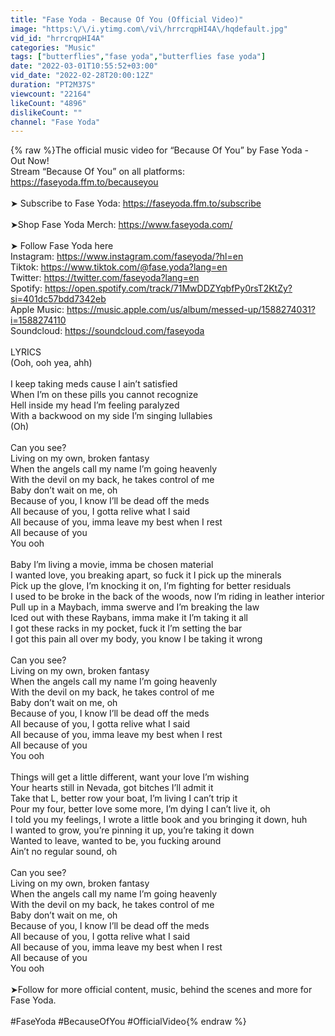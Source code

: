 ```yaml
---
title: "Fase Yoda - Because Of You (Official Video)"
image: "https:\/\/i.ytimg.com\/vi\/hrrcrqpHI4A\/hqdefault.jpg"
vid_id: "hrrcrqpHI4A"
categories: "Music"
tags: ["butterflies","fase yoda","butterflies fase yoda"]
date: "2022-03-01T10:55:52+03:00"
vid_date: "2022-02-28T20:00:12Z"
duration: "PT2M37S"
viewcount: "22164"
likeCount: "4896"
dislikeCount: ""
channel: "Fase Yoda"
---
```

{% raw %}The official music video for “Because Of You” by Fase Yoda - Out Now!<br />Stream “Because Of You” on all platforms:<br /><a rel="nofollow" target="blank" href="https://faseyoda.ffm.to/becauseyou">https://faseyoda.ffm.to/becauseyou</a><br /><br />➤ Subscribe to Fase Yoda: <a rel="nofollow" target="blank" href="https://faseyoda.ffm.to/subscribe">https://faseyoda.ffm.to/subscribe</a><br /><br />➤Shop Fase Yoda Merch: <a rel="nofollow" target="blank" href="https://www.faseyoda.com/">https://www.faseyoda.com/</a><br /><br />➤ Follow Fase Yoda here<br />Instagram: <a rel="nofollow" target="blank" href="https://www.instagram.com/faseyoda/?hl=en">https://www.instagram.com/faseyoda/?hl=en</a><br />Tiktok: <a rel="nofollow" target="blank" href="https://www.tiktok.com/@fase.yoda?lang=en">https://www.tiktok.com/@fase.yoda?lang=en</a><br />Twitter: <a rel="nofollow" target="blank" href="https://twitter.com/faseyoda?lang=en">https://twitter.com/faseyoda?lang=en</a><br />Spotify: <a rel="nofollow" target="blank" href="https://open.spotify.com/track/71MwDDZYqbfPy0rsT2KtZy?si=401dc57bdd7342eb">https://open.spotify.com/track/71MwDDZYqbfPy0rsT2KtZy?si=401dc57bdd7342eb</a><br />Apple Music: <a rel="nofollow" target="blank" href="https://music.apple.com/us/album/messed-up/1588274031?i=1588274110">https://music.apple.com/us/album/messed-up/1588274031?i=1588274110</a><br />Soundcloud: <a rel="nofollow" target="blank" href="https://soundcloud.com/faseyoda">https://soundcloud.com/faseyoda</a><br /><br />LYRICS<br />(Ooh, ooh yea, ahh)<br /><br />I keep taking meds cause I ain’t satisfied<br />When I’m on these pills you cannot recognize <br />Hell inside my head I’m feeling paralyzed <br />With a backwood on my side I’m singing lullabies <br />(Oh)<br /><br />Can you see?<br />Living on my own, broken fantasy <br />When the angels call my name I’m going heavenly<br />With the devil on my back, he takes control of me<br />Baby don’t wait on me, oh<br />Because of you, I know I’ll be dead off the meds<br />All because of you, I gotta relive what I said<br />All because of you, imma leave my best when I rest<br />All because of you<br />You ooh<br /><br />Baby I’m living a movie, imma be chosen material<br />I wanted love, you breaking apart, so fuck it I pick up the minerals<br />Pick up the glove, I’m knocking it on, I’m fighting for better residuals<br />I used to be broke in the back of the woods, now I’m riding in leather interior <br />Pull up in a Maybach, imma swerve and I’m breaking the law<br />Iced out with these Raybans, imma make it I’m taking it all<br />I got these racks in my pocket, fuck it I’m setting the bar<br />I got this pain all over my body, you know I be taking it wrong<br /><br />Can you see?<br />Living on my own, broken fantasy <br />When the angels call my name I’m going heavenly<br />With the devil on my back, he takes control of me<br />Baby don’t wait on me, oh<br />Because of you, I know I’ll be dead off the meds<br />All because of you, I gotta relive what I said<br />All because of you, imma leave my best when I rest<br />All because of you<br />You ooh<br /><br />Things will get a little different, want your love I’m wishing<br />Your hearts still in Nevada, got bitches I’ll admit it<br />Take that L, better row your boat, I’m living I can’t trip it<br />Pour my four, better love some more, I’m dying I can’t live it, oh<br />I told you my feelings, I wrote a little book and you bringing it down, huh<br />I wanted to grow, you’re pinning it up, you’re taking it down<br />Wanted to leave, wanted to be, you fucking around<br />Ain’t no regular sound, oh<br /><br />Can you see?<br />Living on my own, broken fantasy <br />When the angels call my name I’m going heavenly<br />With the devil on my back, he takes control of me<br />Baby don’t wait on me, oh<br />Because of you, I know I’ll be dead off the meds<br />All because of you, I gotta relive what I said<br />All because of you, imma leave my best when I rest<br />All because of you<br />You ooh<br /><br />➤Follow for more official content, music, behind the scenes and more for Fase Yoda.<br /><br />#FaseYoda #BecauseOfYou #OfficialVideo{% endraw %}
